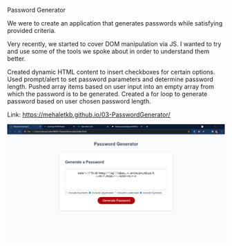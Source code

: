 Password Generator

We were to create an application that generates passwords while satisfying provided criteria.

Very recently, we started to cover DOM manipulation via JS. I wanted to try and use some of the tools we spoke about in order to understand them better.

Created dynamic HTML content to insert checkboxes for certain options.
Used prompt/alert to set password parameters and determine password length.
Pushed array items based on user input into an empty array from which the password is to be generated.
Created a for loop to generate password based on user chosen password length.

Link: https://mehaletkb.github.io/03-PasswordGenerator/

![screenshot](./assets/Images/03-PasswordGeneratorImg.png)
